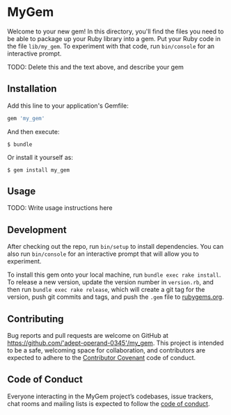 # MyGem

Welcome to your new gem! In this directory, you'll find the files you need to be able to package up your Ruby library into a gem. Put your Ruby code in the file `lib/my_gem`. To experiment with that code, run `bin/console` for an interactive prompt.

TODO: Delete this and the text above, and describe your gem

## Installation

Add this line to your application's Gemfile:

```ruby
gem 'my_gem'
```

And then execute:

    $ bundle

Or install it yourself as:

    $ gem install my_gem

## Usage

TODO: Write usage instructions here

## Development

After checking out the repo, run `bin/setup` to install dependencies. You can also run `bin/console` for an interactive prompt that will allow you to experiment.

To install this gem onto your local machine, run `bundle exec rake install`. To release a new version, update the version number in `version.rb`, and then run `bundle exec rake release`, which will create a git tag for the version, push git commits and tags, and push the `.gem` file to [rubygems.org](https://rubygems.org).

## Contributing

Bug reports and pull requests are welcome on GitHub at https://github.com/'adept-operand-0345'/my_gem. This project is intended to be a safe, welcoming space for collaboration, and contributors are expected to adhere to the [Contributor Covenant](http://contributor-covenant.org) code of conduct.

## Code of Conduct

Everyone interacting in the MyGem project’s codebases, issue trackers, chat rooms and mailing lists is expected to follow the [code of conduct](https://github.com/'adept-operand-0345'/my_gem/blob/master/CODE_OF_CONDUCT.md).
